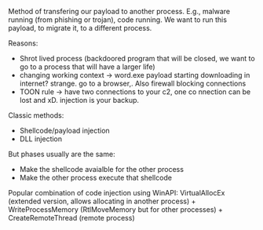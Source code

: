 Method of transfering our payload to another process.
E.g., malware running (from phishing or trojan), code running.
We want to run this payload, to migrate it, to a different process.

Reasons:
- Shrot lived process (backdoored program that will be closed, we want to go to a process that will have a larger life)
- changing working context -> word.exe payload starting downloading in internet? strange. go to a browser,. Also firewall blocking connections
- TOON rule -> have two connections to your c2, one co nnection can be lost and xD. injection is your backup.

Classic methods:
- Shellcode/payload injection
- DLL injection

But phases usually are the same:
- Make the shellcode avaialble for the other process
- Make the other process execute that shellcode

Popular combination of code injection using WinAPI:
VirtualAllocEx (extended version, allows allocating in another process) + WriteProcessMemory (RtlMoveMemory but for other processes) + CreateRemoteThread (remote process)
